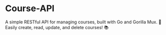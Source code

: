 # Course-API
A simple RESTful API for managing courses, built with Go and Gorilla Mux. 🚀 Easily create, read, update, and delete courses! 📚
